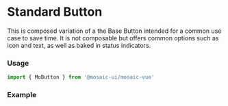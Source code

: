 # Standard Button

This is composed variation of a the Base Button intended for a common use case to save time. It is not composable but offers common options such as icon and text, as well as baked in status indicators.

### Usage
```javascript
import { MoButton } from '@mosaic-ui/mosaic-vue'
```

### Example
<!-- STORY -->

<!-- STORY HIDE START -->

<!-- STORY HIDE END -->

<!-- PROPS -->
